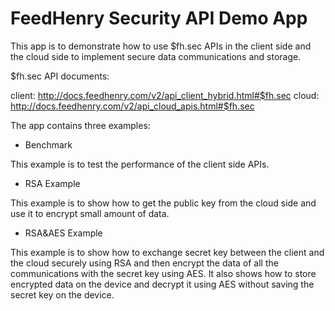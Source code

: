# FeedHenry Security API Demo App

This app is to demonstrate how to use $fh.sec APIs in the client side and the cloud side to implement secure data communications and storage.

$fh.sec API documents:

client: http://docs.feedhenry.com/v2/api_client_hybrid.html#$fh.sec
cloud: http://docs.feedhenry.com/v2/api_cloud_apis.html#$fh.sec

The app contains three examples: 

* Benchmark

This example is to test the performance of the client side APIs. 

* RSA Example

This example is to show how to get the public key from the cloud side and use it to encrypt small amount of data.

* RSA&AES Example

This example is to show how to exchange secret key between the client and the cloud securely using RSA and then encrypt the data of all the communications with the secret key using AES. It also shows how to store encrypted data on the device and decrypt it using AES without saving the secret key on the device.



